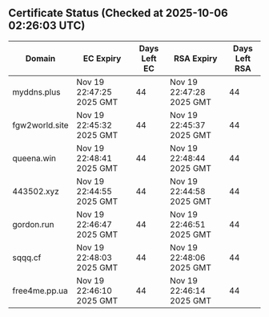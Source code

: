 ## Certificate Status (Checked at 2025-10-06 02:26:03 UTC)
| Domain | EC Expiry | Days Left EC | RSA Expiry | Days Left RSA |
|--------|-----------|-------------|------------|--------------|
| myddns.plus | Nov 19 22:47:25 2025 GMT | 44 | Nov 19 22:47:28 2025 GMT | 44 |
| fgw2world.site | Nov 19 22:45:32 2025 GMT | 44 | Nov 19 22:45:37 2025 GMT | 44 |
| queena.win | Nov 19 22:48:41 2025 GMT | 44 | Nov 19 22:48:44 2025 GMT | 44 |
| 443502.xyz | Nov 19 22:44:55 2025 GMT | 44 | Nov 19 22:44:58 2025 GMT | 44 |
| gordon.run | Nov 19 22:46:47 2025 GMT | 44 | Nov 19 22:46:51 2025 GMT | 44 |
| sqqq.cf | Nov 19 22:48:03 2025 GMT | 44 | Nov 19 22:48:06 2025 GMT | 44 |
| free4me.pp.ua | Nov 19 22:46:10 2025 GMT | 44 | Nov 19 22:46:14 2025 GMT | 44 |
